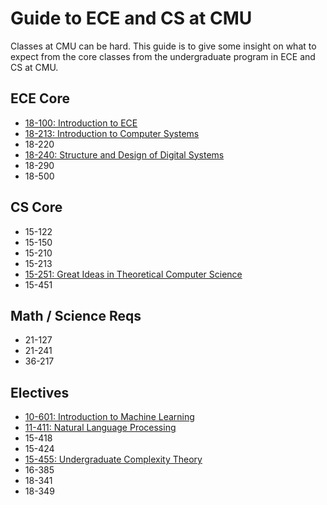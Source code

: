 # Guide to ECE and CS at CMU

Classes at CMU can be hard. This guide is to give some insight on
what to expect from the core classes from the undergraduate program
in ECE and CS at CMU.

## ECE Core

- [18-100: Introduction to ECE](ece_core/18100.md)
- [18-213: Introduction to Computer Systems](ece_core/18213.md)
- 18-220
- [18-240: Structure and Design of Digital Systems](ece_core/18240.md)
- 18-290
- 18-500

## CS Core

- 15-122
- 15-150
- 15-210
- 15-213
- [15-251: Great Ideas in Theoretical Computer Science](cs_core/15251.md)
- 15-451

## Math / Science Reqs

- 21-127
- 21-241
- 36-217

## Electives

- [10-601: Introduction to Machine Learning](electives/10601.md)
- [11-411: Natural Language Processing](electives/11411.md)
- 15-418
- 15-424
- [15-455: Undergraduate Complexity Theory](electives/15455.md)
- 16-385
- 18-341
- 18-349
